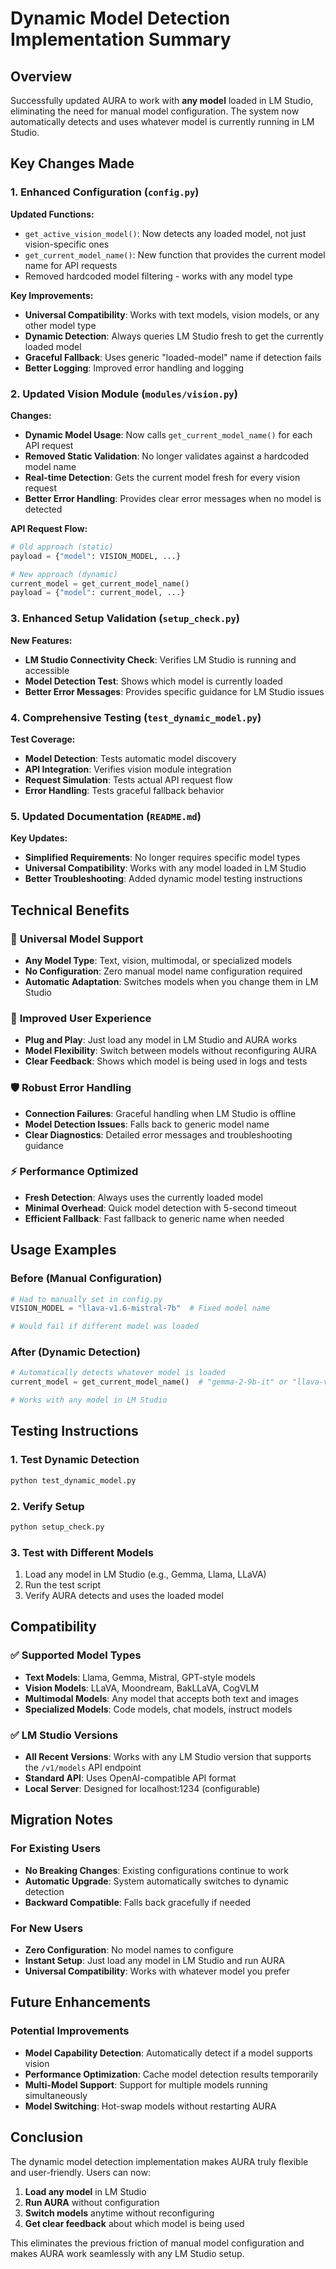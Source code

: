 # Dynamic Model Detection Implementation Summary

## Overview

Successfully updated AURA to work with **any model** loaded in LM Studio, eliminating the need for manual model configuration. The system now automatically detects and uses whatever model is currently running in LM Studio.

## Key Changes Made

### 1. **Enhanced Configuration** (`config.py`)

**Updated Functions:**

- `get_active_vision_model()`: Now detects any loaded model, not just vision-specific ones
- `get_current_model_name()`: New function that provides the current model name for API requests
- Removed hardcoded model filtering - works with any model type

**Key Improvements:**

- **Universal Compatibility**: Works with text models, vision models, or any other model type
- **Dynamic Detection**: Always queries LM Studio fresh to get the currently loaded model
- **Graceful Fallback**: Uses generic "loaded-model" name if detection fails
- **Better Logging**: Improved error handling and logging

### 2. **Updated Vision Module** (`modules/vision.py`)

**Changes:**

- **Dynamic Model Usage**: Now calls `get_current_model_name()` for each API request
- **Removed Static Validation**: No longer validates against a hardcoded model name
- **Real-time Detection**: Gets the current model fresh for every vision request
- **Better Error Handling**: Provides clear error messages when no model is detected

**API Request Flow:**

```python
# Old approach (static)
payload = {"model": VISION_MODEL, ...}

# New approach (dynamic)
current_model = get_current_model_name()
payload = {"model": current_model, ...}
```

### 3. **Enhanced Setup Validation** (`setup_check.py`)

**New Features:**

- **LM Studio Connectivity Check**: Verifies LM Studio is running and accessible
- **Model Detection Test**: Shows which model is currently loaded
- **Better Error Messages**: Provides specific guidance for LM Studio issues

### 4. **Comprehensive Testing** (`test_dynamic_model.py`)

**Test Coverage:**

- **Model Detection**: Tests automatic model discovery
- **API Integration**: Verifies vision module integration
- **Request Simulation**: Tests actual API request flow
- **Error Handling**: Tests graceful fallback behavior

### 5. **Updated Documentation** (`README.md`)

**Key Updates:**

- **Simplified Requirements**: No longer requires specific model types
- **Universal Compatibility**: Works with any model loaded in LM Studio
- **Better Troubleshooting**: Added dynamic model testing instructions

## Technical Benefits

### 🎯 **Universal Model Support**

- **Any Model Type**: Text, vision, multimodal, or specialized models
- **No Configuration**: Zero manual model name configuration required
- **Automatic Adaptation**: Switches models when you change them in LM Studio

### 🚀 **Improved User Experience**

- **Plug and Play**: Just load any model in LM Studio and AURA works
- **Model Flexibility**: Switch between models without reconfiguring AURA
- **Clear Feedback**: Shows which model is being used in logs and tests

### 🛡️ **Robust Error Handling**

- **Connection Failures**: Graceful handling when LM Studio is offline
- **Model Detection Issues**: Falls back to generic model name
- **Clear Diagnostics**: Detailed error messages and troubleshooting guidance

### ⚡ **Performance Optimized**

- **Fresh Detection**: Always uses the currently loaded model
- **Minimal Overhead**: Quick model detection with 5-second timeout
- **Efficient Fallback**: Fast fallback to generic name when needed

## Usage Examples

### Before (Manual Configuration)

```python
# Had to manually set in config.py
VISION_MODEL = "llava-v1.6-mistral-7b"  # Fixed model name

# Would fail if different model was loaded
```

### After (Dynamic Detection)

```python
# Automatically detects whatever model is loaded
current_model = get_current_model_name()  # "gemma-2-9b-it" or "llava-v1.5" or any other model

# Works with any model in LM Studio
```

## Testing Instructions

### 1. **Test Dynamic Detection**

```bash
python test_dynamic_model.py
```

### 2. **Verify Setup**

```bash
python setup_check.py
```

### 3. **Test with Different Models**

1. Load any model in LM Studio (e.g., Gemma, Llama, LLaVA)
2. Run the test script
3. Verify AURA detects and uses the loaded model

## Compatibility

### ✅ **Supported Model Types**

- **Text Models**: Llama, Gemma, Mistral, GPT-style models
- **Vision Models**: LLaVA, Moondream, BakLLaVA, CogVLM
- **Multimodal Models**: Any model that accepts both text and images
- **Specialized Models**: Code models, chat models, instruct models

### ✅ **LM Studio Versions**

- **All Recent Versions**: Works with any LM Studio version that supports the `/v1/models` API endpoint
- **Standard API**: Uses OpenAI-compatible API format
- **Local Server**: Designed for localhost:1234 (configurable)

## Migration Notes

### For Existing Users

- **No Breaking Changes**: Existing configurations continue to work
- **Automatic Upgrade**: System automatically switches to dynamic detection
- **Backward Compatible**: Falls back gracefully if needed

### For New Users

- **Zero Configuration**: No model names to configure
- **Instant Setup**: Just load any model in LM Studio and run AURA
- **Universal Compatibility**: Works with whatever model you prefer

## Future Enhancements

### Potential Improvements

- **Model Capability Detection**: Automatically detect if a model supports vision
- **Performance Optimization**: Cache model detection results temporarily
- **Multi-Model Support**: Support for multiple models running simultaneously
- **Model Switching**: Hot-swap models without restarting AURA

## Conclusion

The dynamic model detection implementation makes AURA truly flexible and user-friendly. Users can now:

1. **Load any model** in LM Studio
2. **Run AURA** without configuration
3. **Switch models** anytime without reconfiguring
4. **Get clear feedback** about which model is being used

This eliminates the previous friction of manual model configuration and makes AURA work seamlessly with any LM Studio setup.
